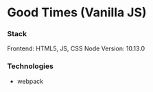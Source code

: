# Good Times (Vanilla JS)

### Stack
Frontend: HTML5, JS, CSS Node Version: 10.13.0

### Technologies
- webpack
